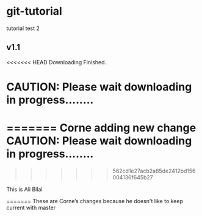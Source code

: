 # git-tutorial
tutorial test 2
## v1.1
<<<<<<< HEAD
Downloading Finished.


CAUTION: Please wait downloading in progress........
=======

=======
Corne adding new change
CAUTION: Please wait downloading in progress........
=======
>>>>>>> 562cd1e27acb2a85de2412bd156004136f645b27


This is Ali Bilal 

=======
These are Corne’s changes because he doesn't like to keep current with master

